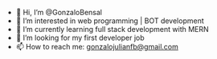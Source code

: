 - 👋 Hi, I’m @GonzaloBensal
- 👀 I’m interested in web programming | BOT development
- 🌱 I’m currently learning full stack development with MERN
- 💞️ I’m looking for my first developer job
- 📫 How to reach me: gonzalojulianfb@gmail.com
